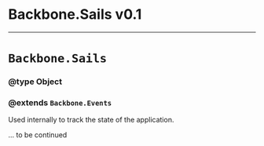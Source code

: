 # Backbone.Sails v0.1

***

# `Backbone.Sails`
### @type Object
### @extends `Backbone.Events`

Used internally to track the state of the application.

... to be continued